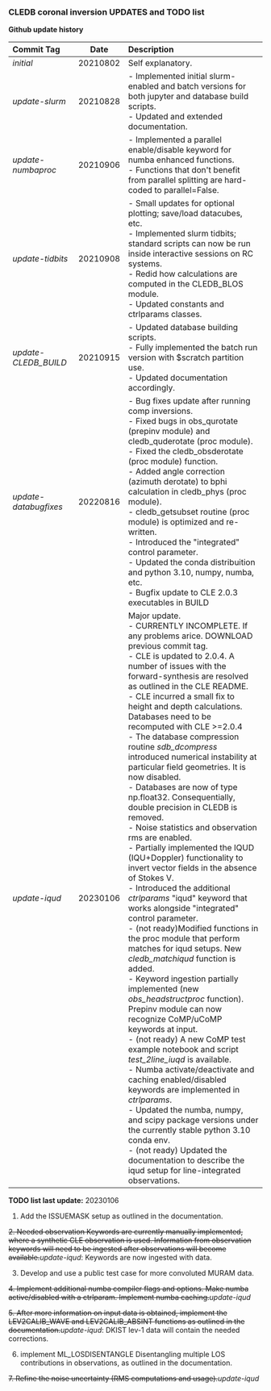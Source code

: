 ### **CLEDB coronal inversion UPDATES and TODO list**

**Github update history**

| Commit Tag | Date | Description |
|:---------|:-----:|:-----|
| *initial* | 20210802 | Self explanatory.|
| *update-slurm* | 20210828 | - Implemented initial slurm-enabled and batch versions for both jupyter and database build scripts.<br> - Updated and extended documentation. |
| *update-numbaproc* | 20210906 | - Implemented a parallel enable/disable keyword for numba enhanced functions.<br> - Functions that don't benefit from parallel splitting are hard-coded to parallel=False. |
| *update-tidbits* | 20210908 | - Small updates for optional plotting; save/load datacubes, etc.<br> - Implemented slurm tidbits; standard scripts can now be run inside interactive sessions on RC systems.<br> - Redid how calculations are computed in the CLEDB_BLOS module.<br> - Updated constants and ctrlparams classes.|
| *update-CLEDB_BUILD* | 20210915 | - Updated database building scripts.<br> - Fully implemented the batch run version with $scratch partition use.<br> - Updated documentation accordingly.|
| *update-databugfixes* | 20220816 | - Bug fixes update after running comp inversions.<br> - Fixed bugs in obs_qurotate (prepinv module) and cledb_quderotate (proc module). <br> - Fixed the cledb_obsderotate (proc module) function.<br> - Added angle correction (azimuth derotate) to bphi calculation in cledb_phys (proc module).<br> - cledb_getsubset routine (proc module) is optimized and re-written.<br> - Introduced the "integrated" control parameter.<br> - Updated the conda distribuition and python 3.10, numpy, numba, etc.<br> - Bugfix update to CLE 2.0.3 executables in BUILD|
| *update-iqud* | 20230106 | Major update.<br> - CURRENTLY INCOMPLETE. If any problems arice. DOWNLOAD previous commit tag.<br> - CLE is updated to 2.0.4. A number of issues with the forward-synthesis are resolved as outlined in the CLE README.<br> - CLE incurred a small fix to height and depth calculations. Databases need to be recomputed with CLE >=2.0.4<br> - The database compression routine *sdb_dcompress* introduced numerical instability at particular field geometries. It is now disabled.<br> - Databases are now of type np.float32. Consequentially, double precision in CLEDB is removed.<br> - Noise statistics and observation rms are enabled.<br> - Partially implemented the IQUD (IQU+Doppler) functionality to invert vector fields in the absence of Stokes V.<br> - Introduced the additional *ctrlparams* "iqud" keyword that works alongside "integrated" control parameter.<br> - (not ready)Modified functions in the proc module that perform matches for iqud setups. New *cledb_matchiqud* function is added.<br> - Keyword ingestion partially implemented (new *obs_headstructproc* function). Prepinv module can now recognize CoMP/uCoMP keywords at input.<br> - (not ready) A new CoMP test example notebook and script *test_2line_iuqd* is available.<br> - Numba activate/deactivate and caching enabled/disabled keywords are implemented in *ctrlparams*.<br> - Updated the numba, numpy, and scipy package versions under the currently stable python 3.10 conda env.<br> - (not ready) Updated the documentation to describe the iqud setup for line-integrated observations.| 

**TODO list last update:** 20230106

1.  Add the ISSUEMASK setup as outlined in the documentation.

~~2.  Needed observation Keywords are currently manually implemented, where a synthetic CLE observation is used. 
    Information from observation keywords will need to be ingested after observations will become available.~~*update-iqud*: Keywords are now ingested with data. 

3.  Develop and use a public test case for more convoluted MURAM data.

~~4.  Implement additional numba compiler flags and options. Make numba active/disabled with a ctrlparam. Implement numba caching.~~*update-iqud*

~~5.  After more information on input data is obtained, implement the 
    LEV2CALIB_WAVE and LEV2CALIB_ABSINT functions as outlined in the documentation.~~*update-iqud*: DKIST lev-1 data will contain the needed corrections.

6.  implement ML_LOSDISENTANGLE Disentangling multiple LOS contributions in observations, as outlined in the documentation.

~~7.  Refine the noise uncertainty (RMS computations and usage).~~*update-iqud*
